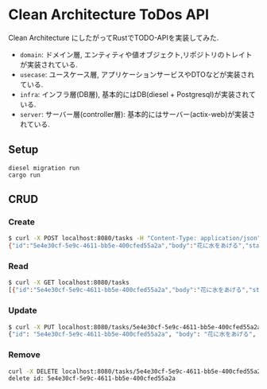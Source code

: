# Clean Architecture ToDos API

Clean Architecture にしたがってRustでTODO-APIを実装してみた.

- `domain`: ドメイン層, エンティティや値オブジェクト,リポジトリのトレイトが実装されている.
- `usecase`: ユースケース層, アプリケーションサービスやDTOなどが実装されている.
- `infra`: インフラ層(DB層), 基本的にはDB(diesel + Postgresql)が実装されている.
- `server`: サーバー層(controller層): 基本的にはサーバー(actix-web)が実装されている.

## Setup
```
diesel migration run
cargo run
```

## CRUD
### Create
```bash
$ curl -X POST localhost:8080/tasks -H "Content-Type: application/json" -d '{"body": "花に水をあげる"}'
{"id":"5e4e30cf-5e9c-4611-bb5e-400cfed55a2a","body":"花に水をあげる","state":false}
```
### Read
```bash
$ curl -X GET localhost:8080/tasks
[{"id":"5e4e30cf-5e9c-4611-bb5e-400cfed55a2a","body":"花に水をあげる","state":false},{"id":"71c57ade-dcd5-4f5b-b84e-f1119a7e1e25","body":"コーヒーを淹れる","state":false}]
```
### Update
```bash
$ curl -X PUT localhost:8080/tasks/5e4e30cf-5e9c-4611-bb5e-400cfed55a2a -H "Content-Type: application/json" -d '{"body": "花に水をあげる", "state": true}'
{"id": "5e4e30cf-5e9c-4611-bb5e-400cfed55a2a", "body": "花に水をあげる", "state": true}
```
### Remove
```bash
curl -X DELETE localhost:8080/tasks/5e4e30cf-5e9c-4611-bb5e-400cfed55a2a
delete id: 5e4e30cf-5e9c-4611-bb5e-400cfed55a2a
```
